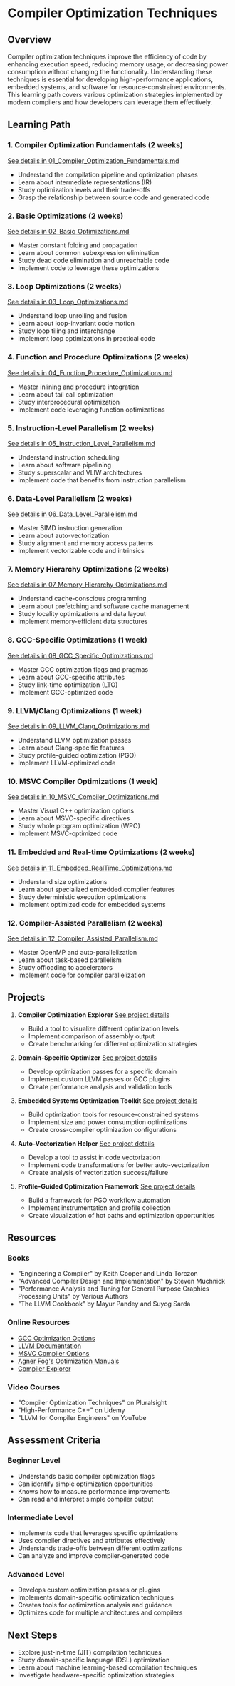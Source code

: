 # Compiler Optimization Techniques

## Overview
Compiler optimization techniques improve the efficiency of code by enhancing execution speed, reducing memory usage, or decreasing power consumption without changing the functionality. Understanding these techniques is essential for developing high-performance applications, embedded systems, and software for resource-constrained environments. This learning path covers various optimization strategies implemented by modern compilers and how developers can leverage them effectively.

## Learning Path

### 1. Compiler Optimization Fundamentals (2 weeks)
[See details in 01_Compiler_Optimization_Fundamentals.md](04_Compiler_Optimization_Techniques/01_Compiler_Optimization_Fundamentals.md)
- Understand the compilation pipeline and optimization phases
- Learn about intermediate representations (IR)
- Study optimization levels and their trade-offs
- Grasp the relationship between source code and generated code

### 2. Basic Optimizations (2 weeks)
[See details in 02_Basic_Optimizations.md](04_Compiler_Optimization_Techniques/02_Basic_Optimizations.md)
- Master constant folding and propagation
- Learn about common subexpression elimination
- Study dead code elimination and unreachable code
- Implement code to leverage these optimizations

### 3. Loop Optimizations (2 weeks)
[See details in 03_Loop_Optimizations.md](04_Compiler_Optimization_Techniques/03_Loop_Optimizations.md)
- Understand loop unrolling and fusion
- Learn about loop-invariant code motion
- Study loop tiling and interchange
- Implement loop optimizations in practical code

### 4. Function and Procedure Optimizations (2 weeks)
[See details in 04_Function_Procedure_Optimizations.md](04_Compiler_Optimization_Techniques/04_Function_Procedure_Optimizations.md)
- Master inlining and procedure integration
- Learn about tail call optimization
- Study interprocedural optimization
- Implement code leveraging function optimizations

### 5. Instruction-Level Parallelism (2 weeks)
[See details in 05_Instruction_Level_Parallelism.md](04_Compiler_Optimization_Techniques/05_Instruction_Level_Parallelism.md)
- Understand instruction scheduling
- Learn about software pipelining
- Study superscalar and VLIW architectures
- Implement code that benefits from instruction parallelism

### 6. Data-Level Parallelism (2 weeks)
[See details in 06_Data_Level_Parallelism.md](04_Compiler_Optimization_Techniques/06_Data_Level_Parallelism.md)
- Master SIMD instruction generation
- Learn about auto-vectorization
- Study alignment and memory access patterns
- Implement vectorizable code and intrinsics

### 7. Memory Hierarchy Optimizations (2 weeks)
[See details in 07_Memory_Hierarchy_Optimizations.md](04_Compiler_Optimization_Techniques/07_Memory_Hierarchy_Optimizations.md)
- Understand cache-conscious programming
- Learn about prefetching and software cache management
- Study locality optimizations and data layout
- Implement memory-efficient data structures

### 8. GCC-Specific Optimizations (1 week)
[See details in 08_GCC_Specific_Optimizations.md](04_Compiler_Optimization_Techniques/08_GCC_Specific_Optimizations.md)
- Master GCC optimization flags and pragmas
- Learn about GCC-specific attributes
- Study link-time optimization (LTO)
- Implement GCC-optimized code

### 9. LLVM/Clang Optimizations (1 week)
[See details in 09_LLVM_Clang_Optimizations.md](04_Compiler_Optimization_Techniques/09_LLVM_Clang_Optimizations.md)
- Understand LLVM optimization passes
- Learn about Clang-specific features
- Study profile-guided optimization (PGO)
- Implement LLVM-optimized code

### 10. MSVC Compiler Optimizations (1 week)
[See details in 10_MSVC_Compiler_Optimizations.md](04_Compiler_Optimization_Techniques/10_MSVC_Compiler_Optimizations.md)
- Master Visual C++ optimization options
- Learn about MSVC-specific directives
- Study whole program optimization (WPO)
- Implement MSVC-optimized code

### 11. Embedded and Real-time Optimizations (2 weeks)
[See details in 11_Embedded_RealTime_Optimizations.md](04_Compiler_Optimization_Techniques/11_Embedded_RealTime_Optimizations.md)
- Understand size optimizations
- Learn about specialized embedded compiler features
- Study deterministic execution optimizations
- Implement optimized code for embedded systems

### 12. Compiler-Assisted Parallelism (2 weeks)
[See details in 12_Compiler_Assisted_Parallelism.md](04_Compiler_Optimization_Techniques/12_Compiler_Assisted_Parallelism.md)
- Master OpenMP and auto-parallelization
- Learn about task-based parallelism
- Study offloading to accelerators
- Implement code for compiler parallelization

## Projects

1. **Compiler Optimization Explorer**
   [See project details](04_Compiler_Optimization_Techniques/Project_01_Compiler_Optimization_Explorer.md)
   - Build a tool to visualize different optimization levels
   - Implement comparison of assembly output
   - Create benchmarking for different optimization strategies

2. **Domain-Specific Optimizer**
   [See project details](04_Compiler_Optimization_Techniques/Project_02_Domain-Specific_Optimizer.md)
   - Develop optimization passes for a specific domain
   - Implement custom LLVM passes or GCC plugins
   - Create performance analysis and validation tools

3. **Embedded Systems Optimization Toolkit**
   [See project details](04_Compiler_Optimization_Techniques/Project_03_Embedded_Systems_Optimization_Toolkit.md)
   - Build optimization tools for resource-constrained systems
   - Implement size and power consumption optimizations
   - Create cross-compiler optimization configurations

4. **Auto-Vectorization Helper**
   [See project details](04_Compiler_Optimization_Techniques/Project_04_Auto-Vectorization_Helper.md)
   - Develop a tool to assist in code vectorization
   - Implement code transformations for better auto-vectorization
   - Create analysis of vectorization success/failure

5. **Profile-Guided Optimization Framework**
   [See project details](04_Compiler_Optimization_Techniques/Project_05_Profile-Guided_Optimization_Framework.md)
   - Build a framework for PGO workflow automation
   - Implement instrumentation and profile collection
   - Create visualization of hot paths and optimization opportunities

## Resources

### Books
- "Engineering a Compiler" by Keith Cooper and Linda Torczon
- "Advanced Compiler Design and Implementation" by Steven Muchnick
- "Performance Analysis and Tuning for General Purpose Graphics Processing Units" by Various Authors
- "The LLVM Cookbook" by Mayur Pandey and Suyog Sarda

### Online Resources
- [GCC Optimization Options](https://gcc.gnu.org/onlinedocs/gcc/Optimize-Options.html)
- [LLVM Documentation](https://llvm.org/docs/)
- [MSVC Compiler Options](https://docs.microsoft.com/en-us/cpp/build/reference/compiler-options)
- [Agner Fog's Optimization Manuals](https://www.agner.org/optimize/)
- [Compiler Explorer](https://godbolt.org/)

### Video Courses
- "Compiler Optimization Techniques" on Pluralsight
- "High-Performance C++" on Udemy
- "LLVM for Compiler Engineers" on YouTube

## Assessment Criteria

### Beginner Level
- Understands basic compiler optimization flags
- Can identify simple optimization opportunities
- Knows how to measure performance improvements
- Can read and interpret simple compiler output

### Intermediate Level
- Implements code that leverages specific optimizations
- Uses compiler directives and attributes effectively
- Understands trade-offs between different optimizations
- Can analyze and improve compiler-generated code

### Advanced Level
- Develops custom optimization passes or plugins
- Implements domain-specific optimization techniques
- Creates tools for optimization analysis and guidance
- Optimizes code for multiple architectures and compilers

## Next Steps
- Explore just-in-time (JIT) compilation techniques
- Study domain-specific language (DSL) optimization
- Learn about machine learning-based compilation techniques
- Investigate hardware-specific optimization strategies
